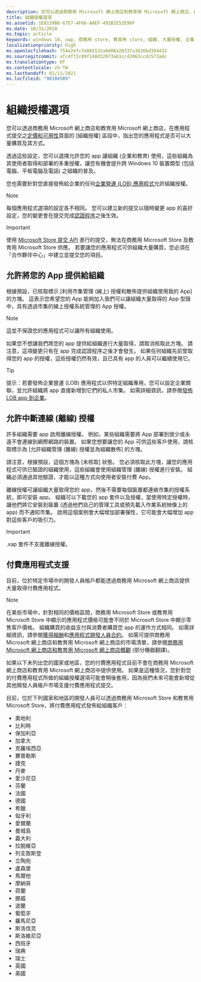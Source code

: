 ```yaml
---
description: 您可以透過商務用 Microsoft 網上商店和教育用 Microsoft 網上商店，在應用程式提交的 [組織授權] 區段中，指出您的應用程式是否可以大量購買及其方式。
title: 組織授權選項
ms.assetid: 1EB139B0-67E7-4F66-AAEF-491B1E52E96F
ms.date: 10/31/2018
ms.topic: article
keywords: windows 10, uwp, 商務用 store, 教育用 store, 組織, 大量授權, 企業版, 教育 store, 商務 store, 大量購買, 大量
localizationpriority: high
ms.openlocfilehash: 754e2efcfe865532a0d08a20337a3026bd384432
ms.sourcegitcommit: afc4ff2c89f148d32073ab1cc42063ccdc573a8c
ms.translationtype: HT
ms.contentlocale: zh-TW
ms.lasthandoff: 01/11/2021
ms.locfileid: "98104589"
---
```

# <a name="organizational-licensing-options"></a>組織授權選項


您可以透過商務用 Microsoft 網上商店和教育用 Microsoft 網上商店，在應用程式提交之[定價和可用性](set-app-pricing-and-availability.md#organizational-licensing)頁面的 [組織授權] 區段中，指出您的應用程式是否可以大量購買及其方式。

透過這些設定，您可以選擇允許您的 app 讓組織 (企業和教育) 使用，這些組織為其使用者取得和部署的多重授權，讓您有機會提升跨 Windows 10 裝置類型 (包括電腦、平板電腦及電話) 之組織的普及。

您也需要針對您直接發佈給企業的任何[企業營運 (LOB) 應用程式](distribute-lob-apps-to-enterprises.md)允許組織授權。

> [!NOTE]
> 每個應用程式選項的設定各不相同。 您可以建立新的提交以隨時變更 app 的喜好設定，您的變更會在提交完成[認證程序](the-app-certification-process.md)之後生效。

> [!IMPORTANT]
> 使用 [Microsoft Store 提交 API](../monetize/create-and-manage-submissions-using-windows-store-services.md) 進行的提交，無法在商務用 Microsoft Store 及教育用 Microsoft Store 供應。 若要讓您的應用程式可供組織大量購買，您必須在「合作夥伴中心」中建立並提交您的項目。


## <a name="allowing-your-app-to-be-offered-to-organizations"></a>允許將您的 App 提供給組織

根據預設，已核取標示 [利用市集管理 (線上) 授權和散佈提供組織使用我的 App]  的方塊。 這表示您希望您的 App 能夠加入我們可以讓組織大量取得的 App 型錄中，具有透過市集的線上授權系統管理的 App 授權。

> [!NOTE]
> 這並不保證您的應用程式可以讓所有組織使用。

如果您不想讓我們將您的 app 提供給組織進行大量取得，請取消核取此方塊。 請注意，這項變更只有在 app 完成認證程序之後才會發生。 如果任何組織先前曾取得您的 app 的授權，這些授權仍然有效，且已具有 app 的人員可以繼續使用它。

> [!TIP]
> 提示：若要發佈企業營運 (LOB) 應用程式以供特定組織專用，您可以設定企業關聯，並允許組織將 app 直接新增到它們的私人市集。 如需詳細資訊，請參閱[發佈 LOB app 到企業](distribute-lob-apps-to-enterprises.md)。


## <a name="allowing-disconnected-offline-licensing"></a>允許中斷連線 (離線) 授權

許多組織需要 app 啟用離線授權。 例如，某些組織需要將 App 部署到很少或永遠不會連線到網際網路的裝置。 如果您想要讓您的 App 可供這些客戶使用，請核取標示為 [允許組織管理 (離線) 授權並為組織散佈]  的方塊。

請注意，根據預設，這個方塊為 [未核取]  狀態。 您必須核取此方塊，讓您的應用程式可供已驗證的組織使用，這些組織會使用組織管理 (離線) 授權進行安裝。 組織必須通過其他驗證，才能以這種方式向使用者安裝付費 App。

離線授權可讓組織大量取得您的 app，然後不需要每個裝置都連絡市集的授權系統，即可安裝 app。 組織可以下載您的 app 套件以及授權，當使用特定授權時，讓他們將它安裝到裝置 (透過他們自己的管理工具或預先載入作業系統映像上的 app) 而不通知市集。 啟用這個案例會大幅增加部署彈性，它可能會大幅增加 app 對這些客戶的吸引力。

> [!IMPORTANT]
> .xap 套件不支援離線授權。

 
## <a name="paid-app-support"></a>付費應用程式支援

目前，位於特定市場中的開發人員帳戶都能透過商務用 Microsoft 網上商店提供大量取得付費應用程式。 

> [!NOTE]
> 在某些市場中，針對相同的價格區間，商務用 Microsoft Store 或教育用 Microsoft Store 中顯示的應用程式價格可能會不同於 Microsoft Store 中顯示零售客戶價格。 組織購買的收益支付與消費者購買您 app 的運作方式相同。 如需詳細資訊，請參閱[獲得報酬](/partner-center/marketplace-get-paid)和[應用程式開發人員合約](/legal/windows/agreements/app-developer-agreement)。 如需可提供商務用 Microsoft 網上商店和教育用 Microsoft 網上商店的市場清單，請參閱[商務用 Microsoft 網上商店和教育用 Microsoft 網上商店概觀](/windows/manage/windows-store-for-business-overview#supported-markets) \(部分機器翻譯\)。

如果以下未列出您的國家或地區，您的付費應用程式目前不會在商務用 Microsoft 網上商店和教育用 Microsoft 網上商店中提供使用。 如果是這種情況，您針對您的付費應用程式所做的組織授權選項可能會稍後套用，因為我們未來可能會新增從其他開發人員帳戶市場支援付費應用程式提交。

目前，位於下列國家和地區的開發人員可以透過商務用 Microsoft Store 和教育用 Microsoft Store，將付費應用程式發佈給組織客戶：

- 奧地利
- 比利時
- 保加利亞
- 加拿大
- 克羅埃西亞
- 賽普勒斯
- 捷克
- 丹麥
- 愛沙尼亞
- 芬蘭
- 法國
- 德國
- 希臘
- 匈牙利
- 愛爾蘭
- 曼城島
- 義大利
- 拉脫維亞
- 列支敦斯登
- 立陶宛
- 盧森堡
- 馬爾他
- 摩納哥
- 荷蘭
- 挪威
- 波蘭
- 葡萄牙
- 羅馬尼亞
- 斯洛伐克
- 斯洛維尼亞
- 西班牙
- 瑞典
- 瑞士
- 英國
- 美國